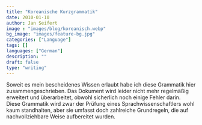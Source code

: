 ```yaml
---
title: "Koreanische Kurzgrammatik"
date: 2010-01-10
author: Jan Seifert
image : "images/blog/koreanisch.webp"
bg_image: "images/feature-bg.jpg"
categories: ["Language"]
tags: []
languages: ["German"]
description: ""
draft: false
type: "writing"
---
```



Soweit es mein bescheidenes Wissen erlaubt habe ich diese Grammatik hier zusammengeschrieben. Das Dokument wird leider nicht mehr regelmäßig erweitert und überarbeitet, obwohl sicherlich noch einige Fehler darin. Diese Grammatik wird zwar der Prüfung eines Sprachwissenschaftlers wohl kaum standhalten, aber sie umfasst doch zahlreiche Grundregeln, die auf nachvollziehbare Weise aufbereitet wurden. </p>
